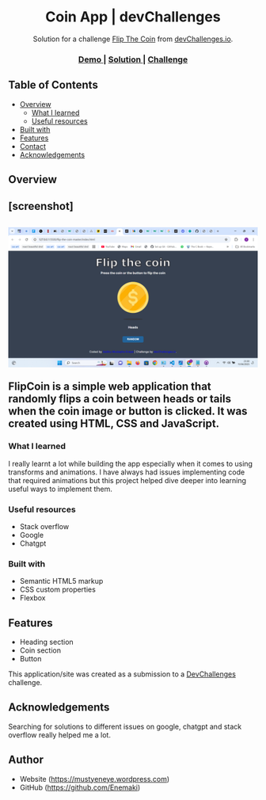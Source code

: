 <h1 align="center">Coin App | devChallenges</h1>

<div align="center">
   Solution for a challenge <a href="https://devchallenges.io/challenge/flip-the-coin" target="_blank">Flip The Coin</a> from <a href="http://devchallenges.io" target="_blank">devChallenges.io</a>.
</div>

<div align="center">
  <h3>
    <a href="https://enemakiflipcoin.netlify.app/">
      Demo
    </a>
    <span> | </span>
    <a href="{https://your-url-to-the-solution}">
      Solution
    </a>
    <span> | </span>
    <a href="https://devchallenges.io/challenge/flip-the-coin">
      Challenge
    </a>
  </h3>
</div>


## Table of Contents

- [Overview](#overview)
  - [What I learned](#what-i-learned)
  - [Useful resources](#useful-resources)
- [Built with](#built-with)
- [Features](#features)
- [Contact](#contact)
- [Acknowledgements](#acknowledgements)


## Overview

<h2>[screenshot]<h2> <img src="./design/Screenshot (83).png" alt="screenshot">

FlipCoin is a simple web application that randomly flips a coin between heads or tails when the coin image or button is clicked. It was created using HTML, CSS and JavaScript.

### What I learned

I really learnt a lot while building the app especially when it comes to using transforms and animations. I have always had issues implementing code that required animations but this project helped dive deeper into learning useful ways to implement them.


### Useful resources

- Stack overflow
- Google
- Chatgpt

### Built with


- Semantic HTML5 markup
- CSS custom properties
- Flexbox

## Features

- Heading section
- Coin section
- Button

This application/site was created as a submission to a [DevChallenges](https://devchallenges.io/challenges-dashboard) challenge.

## Acknowledgements

Searching for solutions to different issues on google, chatgpt and stack overflow really helped me a lot.

## Author

- Website (https://mustyeneye.wordpress.com)
- GitHub (https://github.com/Enemaki)
